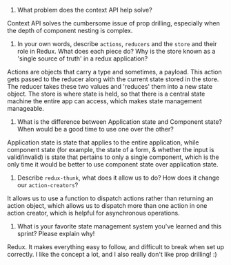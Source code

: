 1. What problem does the context API help solve?

Context API solves the cumbersome issue of prop drilling, especially when the depth of component nesting is complex.

1. In your own words, describe `actions`, `reducers` and the `store` and their role in Redux. What does each piece do? Why is the store known as a 'single source of truth' in a redux application?

Actions are objects that carry a type and sometimes, a payload. This action gets passed to the reducer along with the current state stored in the store. The reducer takes these two values and 'reduces' them into a new state object. The store is where state is held, so that there is a central state machine the entire app can access, which makes state management manageable.

1. What is the difference between Application state and Component state? When would be a good time to use one over the other?

Application state is state that applies to the entire application, while component state (for example, the state of a form, & whether the input is valid/invalid) is state that pertains to only a single component, which is the only time it would be better to use component state over application state.

1. Describe `redux-thunk`, what does it allow us to do? How does it change our `action-creators`?

It allows us to use a function to dispatch actions rather than returning an action object, which allows us to dispatch more than one action in one action creator, which is helpful for asynchronous operations.

1. What is your favorite state management system you've learned and this sprint? Please explain why!

Redux. It makes everything easy to follow, and difficult to break when set up correctly. I like the concept a lot, and I also really don't like prop drilling! :)